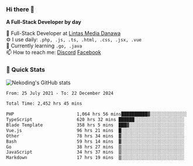 ### Hi there 👋

**A Full-Stack Developer by day**

🔭 Full-Stack Developer at [Lintas Media Danawa](https://www.lintasmediadanawa.com/)  
⚙️ I use daily: `.php, .js, .ts, .html, .css, .jsx, .vue`  
🌱 Currently learning `.go, .java`  
📫 How to reach me: [Discord](https://discordapp.com/users/984448732999327766)  [Facebook](https://fb.me/tyvandi)  

### 🚀 Quick Stats  

![Nekoding's GitHub stats](https://github-readme-stats.vercel.app/api?username=nekoding&show_icons=true)

<!--START_SECTION:waka-->

```txt
From: 25 July 2021 - To: 22 December 2024

Total Time: 2,452 hrs 45 mins

PHP                        1,064 hrs 56 mins██████████▓░░░░░░░░░░░░░░   42.07 %
TypeScript                 620 hrs 32 mins ██████░░░░░░░░░░░░░░░░░░░   24.51 %
Blade Template             358 hrs 5 mins  ███▓░░░░░░░░░░░░░░░░░░░░░   14.15 %
Vue.js                     96 hrs 21 mins  █░░░░░░░░░░░░░░░░░░░░░░░░   03.81 %
Other                      78 hrs 34 mins  ▓░░░░░░░░░░░░░░░░░░░░░░░░   03.10 %
Bash                       59 hrs 14 mins  ▓░░░░░░░░░░░░░░░░░░░░░░░░   02.34 %
Go                         38 hrs 27 mins  ▒░░░░░░░░░░░░░░░░░░░░░░░░   01.52 %
JavaScript                 34 hrs 37 mins  ▒░░░░░░░░░░░░░░░░░░░░░░░░   01.37 %
Markdown                   17 hrs 19 mins  ▒░░░░░░░░░░░░░░░░░░░░░░░░   00.68 %
```

<!--END_SECTION:waka-->

<!--
**nekoding/nekoding** is a ✨ _special_ ✨ repository because its `README.md` (this file) appears on your GitHub profile.

Here are some ideas to get you started:

- 🔭 I’m currently working on ...
- 🌱 I’m currently learning ...
- 👯 I’m looking to collaborate on ...
- 🤔 I’m looking for help with ...
- 💬 Ask me about ...
- 📫 How to reach me: ...
- 😄 Pronouns: ...
- ⚡ Fun fact: ...
-->
